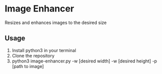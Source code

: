 # Image Enhancer
Resizes and enhances images to the desired size
## Usage 
1. Install python3 in your terminal
2. Clone the repository
3. python3 image-enhancer.py -w [desired width] -w [desired height] -p [path to image]
